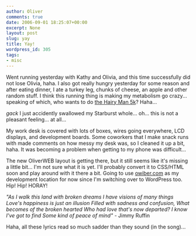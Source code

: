```yaml
---
author: Oliver
comments: true
date: 2006-09-01 18:25:07+00:00
excerpt: None
layout: post
slug: yay
title: Yay!
wordpress_id: 305
tags:
- misc
---
```


Went running yesterday with Kathy and Olivia, and this time successfully did not lose Olivia, haha.  I also got really hungry yesterday for some reason and after eating dinner, I ate a turkey leg, chunks of cheese, an apple and other random stuff.  I think this running thing is making my metabolism go crazy... speaking of which, who wants to do <a href="http://www.hairymanfestival.org/5k.html">the Hairy Man 5k</a>? Haha...

*gack*  I just accidently swallowed my Starburst whole... oh... this is not a pleasant feeling... at all...

My work desk is covered with lots of boxes, wires going everywhere, LCD displays, and development boards.  Some coworkers that I make snack runs with made comments on how messy my desk was, so I cleaned it up a bit, haha.  It was becoming a problem when getting to my phone was difficult...

The new OliverWEB layout is getting there, but it still seems like it's missing a little bit... I'm not sure what it is yet.  I'll probably convert it to CSS/HTML soon and play around with it there a bit.  Going to use <a href="https://www.owiber.com">owiber.com</a> as my development location for now since I'm switching over to WordPress too.  Hip! Hip! HORAY!

<i>"As I walk this land with broken dreams
I have visions of many things
Love's happiness is just an illusion
Filled with sadness and confusion,
What becomes of the broken hearted
Who had love that's now departed?
I know I've got to find
Some kind of peace of mind"</i> - Jimmy Ruffin

Haha, all these lyrics read so much sadder than they sound (in the song)...